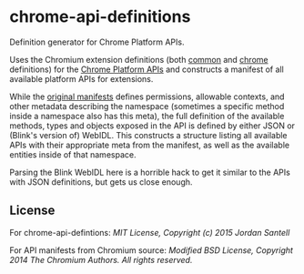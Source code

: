 # chrome-api-definitions

Definition generator for Chrome Platform APIs.

Uses the Chromium extension definitions (both [common](https://code.google.com/p/chromium/codesearch#chromium/src/extensions/common/api/) and [chrome](https://code.google.com/p/chromium/codesearch#chromium/src/chrome/common/extensions/api/) definitions) for the [Chrome Platform APIs](https://developer.chrome.com/extensions/api_index) and constructs a manifest of all available platform APIs for extensions.

While the [original manifests](https://code.google.com/p/chromium/codesearch#chromium/src/chrome/common/extensions/api/_api_features.json) defines permissions, allowable contexts, and other metadata describing the namespace (sometimes a specific method inside a namespace also has this meta), the full definition of the available methods, types and objects exposed in the API is defined by either JSON or (Blink's version of) WebIDL. This constructs a structure listing all available APIs with their appropriate meta from the manifest, as well as the available entities inside of that namespace.

Parsing the Blink WebIDL here is a horrible hack to get it similar to the APIs with JSON definitions, but gets us close enough.

## License

For chrome-api-defintions: *MIT License, Copyright (c) 2015 Jordan Santell*

For API manifests from Chromium source: *Modified BSD License, Copyright 2014 The Chromium Authors. All rights reserved.*
